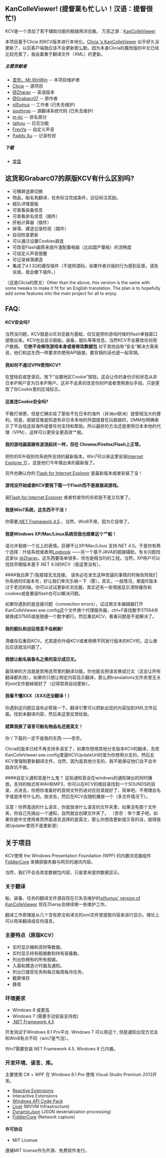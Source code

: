 ﻿KanColleViewer! (提督業も忙しい！汉语：提督很忙!)
--

KCV是一个添加了若干辅助功能的舰娘用浏览器。
万恶之源：[KanColleViewer](http://grabacr.net/kancolleviewer)

本项目基于Clicia 的KCV版本进行本地化。[Clicia 's KanColleViewer](https://github.com/yuyuvn/KanColleViewer)
似乎好久没更新了，以后客户端我应该不会更新那么勤，因为本身Clicia的魔改版的中文已经比较完善了，我会着重于翻译文件（XML）的更新。
##### 主要贡献者
* [杏奈、Mr.WinWin](https://github.com/AnnaKutou) -- 本项目维护者
* [Clicia](https://github.com/yuyuvn) -- 源项目
* [@Zharay](http://twitter.com/Zharay) -- 英语版本
* [@Grabacr07](https://twitter.com/Grabacr07) -- 原作者
* [silfumus](https://github.com/silfumus) -- 工作者 (已失去维护)
* [southrop](https://github.com/southrop) -- 源翻译系统代码 (已失去维护)
* [m-kc](https://github.com/m-kc) -- 排名部分
* [taihou](https://github.com/taihou) -- 日志功能
* [FreyYa](https://github.com/FreyYa) -- 自定义声音
* [Paddy Xu](https://github.com/Xupefei) -- 记录检视

##### 下载
* [度盘](http://pan.baidu.com/s/1qWC1RL6)

## 这货和Grabarc07的原版KCV有什么区别吗?
* 可横屏竖屏切换
* 物品，船名有翻译，任务标注完成条件，远征标注奖励。
* 舰队详情面板
* 可查看装备信息
* 可查看排名信息（插件）
* 肝船计算器（插件）
* 掉落、建造记录检视（插件）
* 自动检查更新
* 可以通过设置Cookies直连
* 可改变Flash画质来提升渣配置电脑（比如国产寨板）的流畅度
* 可自定义声音提醒
* 可记录掉落建造
* 集成了d.f.32的缓存插件（不提供源码，如果作者对我的行为感到反感，请告诉我，我会撤下插件。）

（这是Clicia的原文）Other than the above, this version is the same with some tweaks to make it fit for an English translation. The plan is to hopefully add some features into the main project for all to enjoy.

## FAQ:

#### KCV安全吗?
当然没问题，KCV就是以IE浏览器为基础，仅仅是把你游戏时候的flash单独窗口提取出来。KCV也会显示舰船，装备，舰队等等信息。当然KCV不会篡改任何用户数据。
**它绝不会修改游戏本身或者修改数据包**
对于其他自称“安全”解决方案来说，他们和这东西一样要求你使用API链接，要背锅的话也是一起背锅。

#### 我如何不通过VPN使用KCV?
在登陆前或登录后，按下“设置地区Cookie”按钮。这会让你的身份识别状态从非日本IP用户变为日本IP用户。这并不会真的改变你的IP或者使用类似手段，只是更改了你Cookie里的区域标示。

#### 这直连Cookie安全吗?
不敢打保票，但是它确实给了那些不在日本的海外（非洲or欧洲）提督相当大的便利。但是，舰娘官推是知道有非日本本地的外国提督在玩舰娘的，DMM也明确表示了不会给这些海外提督任何支持和帮助。所以最好的方法还是使用日本本地的代理（VPN），这样可以更安全更高效艹舰。

#### 我的游戏画面跟有波浪起伏一样，但在 Chrome/Firefox/Flash上正常。
把你的IE升级到你系统所支持的最新版本。Win7可以来这里安装[Internet Explorer 11](http://windows.microsoft.com/en-us/internet-explorer/ie-11-worldwide-languages) 。这是他们今年搞出来的最新版了。

另外也确认你的 [Flash for Internet Explorer](http://get.adobe.com/flashplayer/otherversions/) 是最新版本或者安装了没！

#### 游戏没开始或者KCV要我下载一个Flash而不是直接进游戏。
装[Flash for Internet Explorer](http://get.adobe.com/flashplayer/otherversions/) 或者检查你的杀软是不是又坑爹了。

#### 我是Win7系统，这东西不干活！
你需要[.NET Framework 4.5](http://www.microsoft.com/en-us/download/details.aspx?id=30653) 。当然，Win8不用，因为它自带了。

#### 我是Windows XP/Mac/Linux系统但我也想拿这个艹船！
请允许我做一个北上的表情。巨硬不让XP/Mac/Linux 支持.NET 4.5。于是你有两个选择：升级系统或者用[Logbook](https://github.com/Zharay/logbook) ——另一个基于JAVA的舰娘辅助，有关问题找这家伙 [@Zharay](http://twitter.com/Zharay)。这东西要简单很多，但也是相当叼的工程。当然，XP用户可以找找早期版本基于.NET 4.0的KCV（我这里没有）。

####我白屏了/我报错无法连接。
请务必在发生这种苦逼的事情的时候告知我们你系统的IE版本号，好让我们幸灾乐祸一下（雾）。其实，一般情况，都是IE版本过于老旧的锅。你可以试试更新IE浏览器。其实还有一些情报显示清除缓存和cookies或是重装flash也可以解决问题。

如果你遇到的是连接问题（connection errors），试试用文本编辑器打开KanColleViewer.exe.config这个文件换个代理服务器，ctrl+F查找数字37564并替换成37565或是随便一个数字都行。然后重启KCV，看看问题是不是解决了。

#### 我的舰队和远征信息不会刷新!
清缓存后重启KCV。尤其是你升级KCV或者用俩不同发行版本的KCV时。这么做后应该就没问题了。

#### 我想让船名装备名之类的显示成日文。
最简单的方法就是禁用选项里的翻译功能。你也能去把语言换成日文（这会让所有翻译都失效）。如果你只想让特定内容显示翻译，那么把translations文件夹里无关的xml文件删掉就好了（记得禁用自动更新）。

#### 我看不懂XXX（XXX还没翻译！）
你遇到这问题后请务必帮我一下。翻译引擎可以把新出现的内容加到XML文件后面。找到未翻译内容，然后来这里反馈给我。

#### 就算我换了语言可船名物品名还是英文！
你丫下载的一定不是我的东西      ——杏奈。

Clicia的版本已经不再支持多语言了，如果你想用其他分支版本KCV的翻译，去改KanColleViewer.exe.config里面KCVUpdateUrl的值为你想用分支的，然后去KCV里强制更新翻译文件，当然，因为是其他分支的，我不能保证他们会不会半路弃坑不做。

####自定义通知音是什么鬼？
这些通知音会在windows的通知弹出的同时播放。支持的格式有WAV和MP3，你可以在KCV的根目录找到一个SOUNDS的目录，点进去，你把你准备好的音频文件扔进对应目录就好了，简单吧。不用理会名字或是序号什么的。放进去，然后在KCV会随机播放一个（多文件情况下）。

注意！你界面选的什么语言，你就放进什么语言的文件夹里，如果没有那个文件夹，你自己先搞出一个通知，自然就会创建文件夹了。
（杏奈：举个栗子吧，如果你是中文使用者而界面语言选择的是英文，那么你想改更新提示音的话，就得放进Updater里而不是更新里）

## 关于项目
KCV使用 the Windows Presentation Foundation (WPF) 的内置浏览器组件 [FiddlerCore](http://fiddler2.com/fiddlercore) 来捕获服务器与网页的通讯内容。

当然，我们不会去改变数据包内容，只是拿来提供数据显示。

### 关于翻译
船、装备、任务的翻译文件源自现在已失去维护的[silfumus' version of KanColleViewer](https://github.com/silfumus/KanColleViewer) 现在Zharay会继续做一些维护工作。

翻译工作原理是从几个含有原文和译文的xml文件里提取内容来进行显示。理论上可以用来翻译成任何语言。

### 主要特点（原版KCV）
* 实时显示桶和资材等数据。
* 实时显示持有舰娘数和持有装备数。
* 列出你拥有的所有舰娘。
* 入渠和建造计时器及通知。
* 列出已接受任务和每日每周每月任务。
* 截屏保存
* 静音

### 环境要求
* Windows 8 或更高
* Windows 7 (需要手动安装支持库)
* [.NET Framework 4.5](http://www.microsoft.com/ja-jp/download/details.aspx?id=30653)

开发测试于Windows 8.1 Pro平台. Windows 7 可以用这个, 但是通知出现方式会和Win8有点不同（win7是气泡）。

Win7需要安装.NET Framework 4.5. Windows 8 已内置。

### 开发环境、语言、库。
主要使用 C# + WPF 在 Windows 8.1 Pro 使用 Visual Studio Premium 2013开发。

* [Reactive Extensions](http://rx.codeplex.com/)
* Interactive Extensions
* [Windows API Code Pack](http://archive.msdn.microsoft.com/WindowsAPICodePack)
* [Livet](http://ugaya40.net/livet) (MVVM Infrastructure)
* [DynamicJson](http://dynamicjson.codeplex.com/) (JSON deserialization processing)
* [FiddlerCore](http://fiddler2.com/fiddlercore) (Network capture)


#### 许可协议
* MIT License

遵循MIT license作为开源、免费软件发行。
